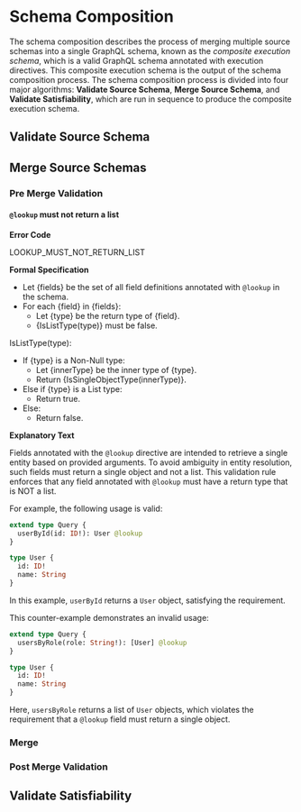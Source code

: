 # Schema Composition

The schema composition describes the process of merging multiple source schemas
into a single GraphQL schema, known as the _composite execution schema_, which
is a valid GraphQL schema annotated with execution directives. This composite
execution schema is the output of the schema composition process. The schema
composition process is divided into four major algorithms: **Validate Source
Schema**, **Merge Source Schema**, and **Validate Satisfiability**, which are
run in sequence to produce the composite execution schema.

## Validate Source Schema

## Merge Source Schemas

### Pre Merge Validation

#### `@lookup` must not return a list 

**Error Code**

LOOKUP_MUST_NOT_RETURN_LIST

**Formal Specification**

- Let {fields} be the set of all field definitions annotated with `@lookup` in the schema.
- For each {field} in {fields}:
  - Let {type} be the return type of {field}.
  - {IsListType(type)} must be false.

IsListType(type):

- If {type} is a Non-Null type:
  - Let {innerType} be the inner type of {type}.
  - Return {IsSingleObjectType(innerType)}.
- Else if {type} is a List type:
  - Return true.
- Else:
  - Return false.

**Explanatory Text**

Fields annotated with the `@lookup` directive are intended to retrieve a single entity based on provided arguments. 
To avoid ambiguity in entity resolution, such fields must return a single object and not a list. 
This validation rule enforces that any field annotated with `@lookup` must have a return type that is NOT a list.

For example, the following usage is valid:

```graphql example
extend type Query {
  userById(id: ID!): User @lookup
}

type User {
  id: ID!
  name: String
}
```

In this example, `userById` returns a `User` object, satisfying the requirement.

This counter-example demonstrates an invalid usage:

```graphql counter-example
extend type Query {
  usersByRole(role: String!): [User] @lookup
}

type User {
  id: ID!
  name: String
}
```

Here, `usersByRole` returns a list of `User` objects, which violates the requirement that a `@lookup` field must return a single object.

### Merge

### Post Merge Validation

## Validate Satisfiability
